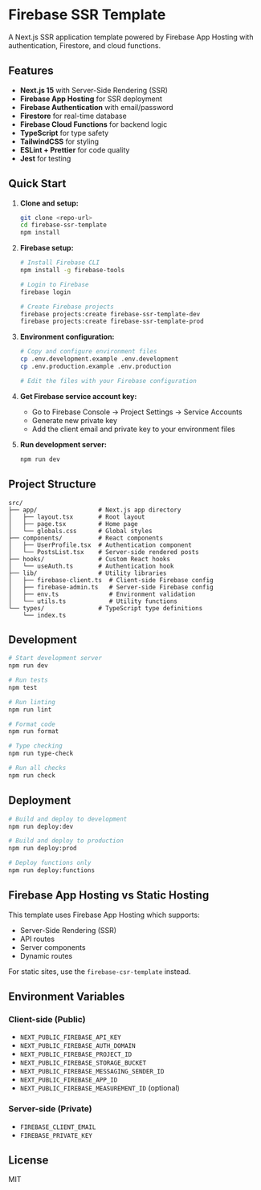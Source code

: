 # Firebase SSR Template

A Next.js SSR application template powered by Firebase App Hosting with authentication, Firestore, and cloud functions.

## Features

- **Next.js 15** with Server-Side Rendering (SSR)
- **Firebase App Hosting** for SSR deployment
- **Firebase Authentication** with email/password
- **Firestore** for real-time database
- **Firebase Cloud Functions** for backend logic
- **TypeScript** for type safety
- **TailwindCSS** for styling
- **ESLint + Prettier** for code quality
- **Jest** for testing

## Quick Start

1. **Clone and setup:**
   ```bash
   git clone <repo-url>
   cd firebase-ssr-template
   npm install
   ```

2. **Firebase setup:**
   ```bash
   # Install Firebase CLI
   npm install -g firebase-tools
   
   # Login to Firebase
   firebase login
   
   # Create Firebase projects
   firebase projects:create firebase-ssr-template-dev
   firebase projects:create firebase-ssr-template-prod
   ```

3. **Environment configuration:**
   ```bash
   # Copy and configure environment files
   cp .env.development.example .env.development
   cp .env.production.example .env.production
   
   # Edit the files with your Firebase configuration
   ```

4. **Get Firebase service account key:**
   - Go to Firebase Console → Project Settings → Service Accounts
   - Generate new private key
   - Add the client email and private key to your environment files

5. **Run development server:**
   ```bash
   npm run dev
   ```

## Project Structure

```
src/
├── app/                 # Next.js app directory
│   ├── layout.tsx       # Root layout
│   ├── page.tsx         # Home page
│   └── globals.css      # Global styles
├── components/          # React components
│   ├── UserProfile.tsx  # Authentication component
│   └── PostsList.tsx    # Server-side rendered posts
├── hooks/               # Custom React hooks
│   └── useAuth.ts       # Authentication hook
├── lib/                 # Utility libraries
│   ├── firebase-client.ts  # Client-side Firebase config
│   ├── firebase-admin.ts   # Server-side Firebase config
│   ├── env.ts              # Environment validation
│   └── utils.ts            # Utility functions
└── types/               # TypeScript type definitions
    └── index.ts
```

## Development

```bash
# Start development server
npm run dev

# Run tests
npm test

# Run linting
npm run lint

# Format code
npm run format

# Type checking
npm run type-check

# Run all checks
npm run check
```

## Deployment

```bash
# Build and deploy to development
npm run deploy:dev

# Build and deploy to production
npm run deploy:prod

# Deploy functions only
npm run deploy:functions
```

## Firebase App Hosting vs Static Hosting

This template uses Firebase App Hosting which supports:
- Server-Side Rendering (SSR)
- API routes
- Server components
- Dynamic routes

For static sites, use the `firebase-csr-template` instead.

## Environment Variables

### Client-side (Public)
- `NEXT_PUBLIC_FIREBASE_API_KEY`
- `NEXT_PUBLIC_FIREBASE_AUTH_DOMAIN`
- `NEXT_PUBLIC_FIREBASE_PROJECT_ID`
- `NEXT_PUBLIC_FIREBASE_STORAGE_BUCKET`
- `NEXT_PUBLIC_FIREBASE_MESSAGING_SENDER_ID`
- `NEXT_PUBLIC_FIREBASE_APP_ID`
- `NEXT_PUBLIC_FIREBASE_MEASUREMENT_ID` (optional)

### Server-side (Private)
- `FIREBASE_CLIENT_EMAIL`
- `FIREBASE_PRIVATE_KEY`

## License

MIT